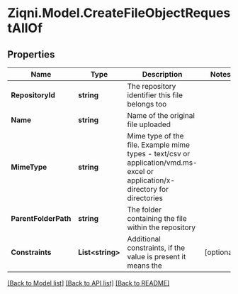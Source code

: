 
# Ziqni.Model.CreateFileObjectRequestAllOf

## Properties

Name | Type | Description | Notes
------------ | ------------- | ------------- | -------------
**RepositoryId** | **string** | The repository identifier this file belongs too | 
**Name** | **string** | Name of the original file uploaded | 
**MimeType** | **string** | Mime type of the file. Example mime types - text/csv or application/vmd.ms-excel or application/x-directory for directories | 
**ParentFolderPath** | **string** | The folder containing the file within the repository | 
**Constraints** | **List&lt;string&gt;** | Additional constraints, if the value is present it means the | [optional] 

[[Back to Model list]](../README.md#documentation-for-models)
[[Back to API list]](../README.md#documentation-for-api-endpoints)
[[Back to README]](../README.md)

